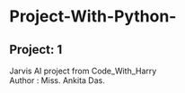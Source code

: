 # Project-With-Python-
<h2>Project: 1</h2>
Jarvis AI project from Code_With_Harry <br>  Author : Miss. Ankita Das.
